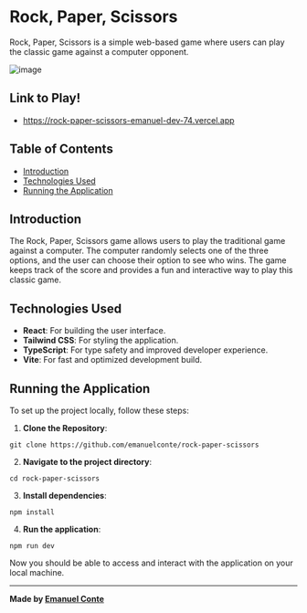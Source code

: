 # Rock, Paper, Scissors
Rock, Paper, Scissors is a simple web-based game where users can play the classic game against a computer opponent.

![image](https://github.com/user-attachments/assets/3f6d671a-2241-4af4-805f-b169fdc078d0)

## Link to Play!
- https://rock-paper-scissors-emanuel-dev-74.vercel.app

## Table of Contents
- [Introduction](#introduction)
- [Technologies Used](#technologies-used)
- [Running the Application](#running-the-application)

## Introduction
The Rock, Paper, Scissors game allows users to play the traditional game against a computer. The computer randomly selects one of the three options, and the user can choose their option to see who wins. The game keeps track of the score and provides a fun and interactive way to play this classic game.

## Technologies Used
- **React**: For building the user interface.
- **Tailwind CSS**: For styling the application.
- **TypeScript**: For type safety and improved developer experience.
- **Vite**: For fast and optimized development build.

## Running the Application
To set up the project locally, follow these steps:

1. **Clone the Repository**:
````
git clone https://github.com/emanuelconte/rock-paper-scissors
````

2. **Navigate to the project directory**:
````
cd rock-paper-scissors
````

3. **Install dependencies**:
````
npm install
````

4. **Run the application**:
````
npm run dev
````

Now you should be able to access and interact with the application on your local machine.

---

**Made by [Emanuel Conte](https://github.com/emanuelconte)**
